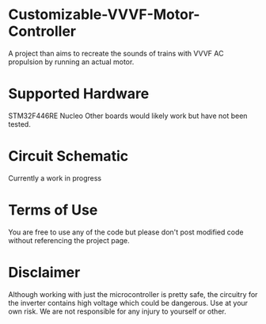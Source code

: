 # Customizable-VVVF-Motor-Controller
A project than aims to recreate the sounds of trains with VVVF AC propulsion by running an actual motor.
# Supported Hardware
STM32F446RE Nucleo
Other boards would likely work but have not been tested.
# Circuit Schematic
Currently a work in progress
# Terms of Use
You are free to use any of the code but please don't post modified code without referencing the project page.
# Disclaimer
Although working with just the microcontroller is pretty safe, the circuitry for the inverter contains high voltage which could be dangerous. Use at your own risk.
We are not responsible for any injury to yourself or other.

